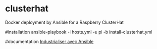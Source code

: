 # clusterhat
Docker deployment by Ansible for a Raspberry ClusterHat

#installation
ansible-playbook -i hosts.yml -u pi -b install-clusterhat.yml

#documentation
<a href="https://www.sugarbug.fr/framboise/clusterhat_pi/ansible/">Industrialiser avec Ansible</a>
